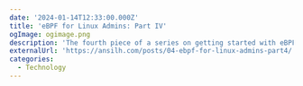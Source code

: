 ```yaml
---
date: '2024-01-14T12:33:00.000Z'
title: 'eBPF for Linux Admins: Part IV'
ogImage: ogimage.png
description: 'The fourth piece of a series on getting started with eBPF for linux adminstrators'
externalUrl: 'https://ansilh.com/posts/04-ebpf-for-linux-admins-part4/'
categories:
  - Technology
---
```

